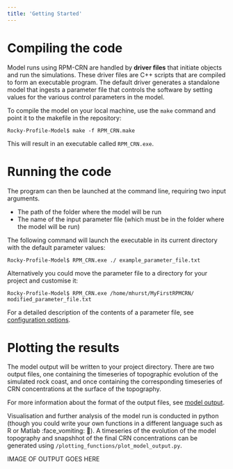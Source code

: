 ```yaml
---
title: 'Getting Started'
---
```


Compiling the code
===

Model runs using RPM-CRN are handled by **driver files** that initiate objects and run the simulations. These driver files are C++ scripts that are compiled to form an executable program. The default driver generates a standalone model that ingests a parameter file that controls the software by setting values for the various control parameters in the model.

To compile the model on your local machine, use the `make` command and point it to the makefile in the repository:
```
Rocky-Profile-Model$ make -f RPM_CRN.make
```
This will result in an executable called `RPM_CRN.exe`. 

Running the code
===

The program can then be launched at the command line, requiring two input arguments.
* The path of the folder where the model will be run
* The name of the input parameter file (which must be in the folder where the model will be run)

The following command will launch the executable in its current directory with the default parameter values:
```
Rocky-Profile-Model$ RPM_CRN.exe ./ example_parameter_file.txt
```
Alternatively you could move the parameter file to a directory for your project and customise it:
```
Rocky-Profile-Model$ RPM_CRN.exe /home/mhurst/MyFirstRPMCRN/ modified_parameter_file.txt
```
For a detailed description of the contents of a parameter file, see [configuration options](configuration-options.md).

Plotting the results
===

The model output will be written to your project directory. There are two output files, one containing the timeseries of topographic evolution of the simulated rock coast, and once containing the corresponding timeseries of CRN concentrations at the surface of the topography.

For more information about the format of the output files, see [model output](model-output.md).

Visualisation and further analysis of the model run is conducted in python (though you could write your own functions in a different language such as R or Matlab :face_vomiting: :vomiting_face:). A timeseries of the evolution of the model topography and snapshhot of the final CRN concentrations can be generated using `/plotting_functions/plot_model_output.py`.

IMAGE OF OUTPUT GOES HERE